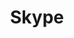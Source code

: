 ---
blog: https://blogs.skype.com/
facebook: https://www.facebook.com/Skype
logohandle: skype
sort: skype
title: Skype
twitter: Skype
website: https://www.skype.com/en/
wikipedia: https://en.wikipedia.org/wiki/Skype
---
